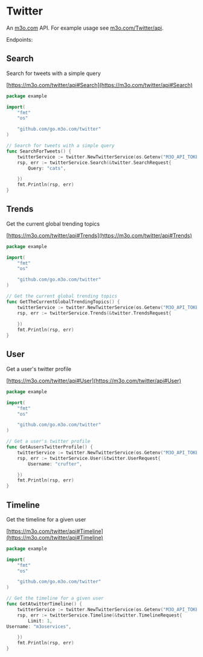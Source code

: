 # Twitter

An [m3o.com](https://m3o.com) API. For example usage see [m3o.com/Twitter/api](https://m3o.com/Twitter/api).

Endpoints:

## Search

Search for tweets with a simple query


[https://m3o.com/twitter/api#Search](https://m3o.com/twitter/api#Search)

```go
package example

import(
	"fmt"
	"os"

	"github.com/go.m3o.com/twitter"
)

// Search for tweets with a simple query
func SearchForTweets() {
	twitterService := twitter.NewTwitterService(os.Getenv("M3O_API_TOKEN"))
	rsp, err := twitterService.Search(&twitter.SearchRequest{
		Query: "cats",

	})
	fmt.Println(rsp, err)
}
```
## Trends

Get the current global trending topics


[https://m3o.com/twitter/api#Trends](https://m3o.com/twitter/api#Trends)

```go
package example

import(
	"fmt"
	"os"

	"github.com/go.m3o.com/twitter"
)

// Get the current global trending topics
func GetTheCurrentGlobalTrendingTopics() {
	twitterService := twitter.NewTwitterService(os.Getenv("M3O_API_TOKEN"))
	rsp, err := twitterService.Trends(&twitter.TrendsRequest{
		
	})
	fmt.Println(rsp, err)
}
```
## User

Get a user's twitter profile


[https://m3o.com/twitter/api#User](https://m3o.com/twitter/api#User)

```go
package example

import(
	"fmt"
	"os"

	"github.com/go.m3o.com/twitter"
)

// Get a user's twitter profile
func GetAusersTwitterProfile() {
	twitterService := twitter.NewTwitterService(os.Getenv("M3O_API_TOKEN"))
	rsp, err := twitterService.User(&twitter.UserRequest{
		Username: "crufter",

	})
	fmt.Println(rsp, err)
}
```
## Timeline

Get the timeline for a given user


[https://m3o.com/twitter/api#Timeline](https://m3o.com/twitter/api#Timeline)

```go
package example

import(
	"fmt"
	"os"

	"github.com/go.m3o.com/twitter"
)

// Get the timeline for a given user
func GetAtwitterTimeline() {
	twitterService := twitter.NewTwitterService(os.Getenv("M3O_API_TOKEN"))
	rsp, err := twitterService.Timeline(&twitter.TimelineRequest{
		Limit: 1,
Username: "m3oservices",

	})
	fmt.Println(rsp, err)
}
```
